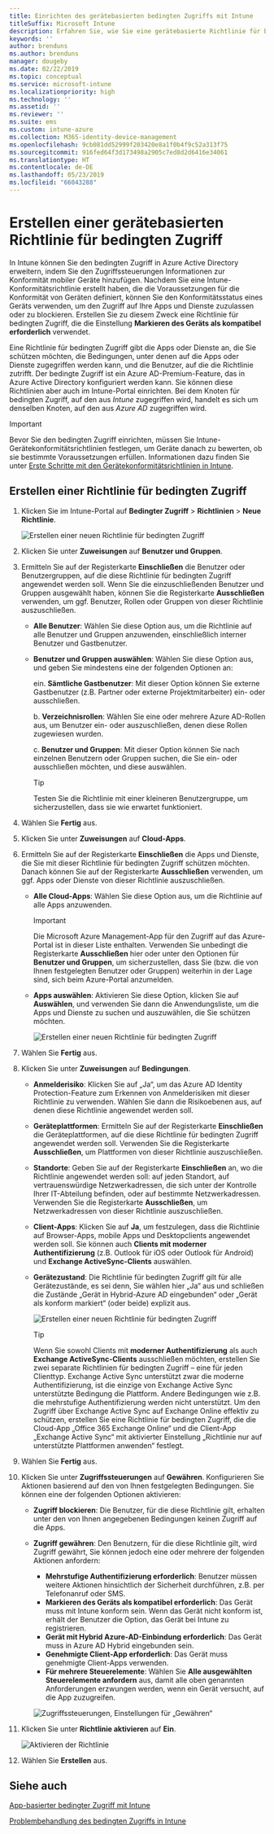 ```yaml
---
title: Einrichten des gerätebasierten bedingten Zugriffs mit Intune
titleSuffix: Microsoft Intune
description: Erfahren Sie, wie Sie eine gerätebasierte Richtlinie für bedingten Zugriff auf Grundlage der Gerätekonformität in Microsoft Intune und der Verwaltung mobiler Apps erstellen.
keywords: ''
author: brenduns
ms.author: brenduns
manager: dougeby
ms.date: 02/22/2019
ms.topic: conceptual
ms.service: microsoft-intune
ms.localizationpriority: high
ms.technology: ''
ms.assetid: ''
ms.reviewer: ''
ms.suite: ems
ms.custom: intune-azure
ms.collection: M365-identity-device-management
ms.openlocfilehash: 9cb081dd52999f203420e8a1f0b4f9c52a313f75
ms.sourcegitcommit: 916fed64f3d173498a2905c7ed8d2d6416e34061
ms.translationtype: HT
ms.contentlocale: de-DE
ms.lasthandoff: 05/23/2019
ms.locfileid: "66043288"
---
```

# <a name="create-a-device-based-conditional-access-policy"></a>Erstellen einer gerätebasierten Richtlinie für bedingten Zugriff

In Intune können Sie den bedingten Zugriff in Azure Active Directory erweitern, indem Sie den Zugriffssteuerungen Informationen zur Konformität mobiler Geräte hinzufügen. Nachdem Sie eine Intune-Konformitätsrichtlinie erstellt haben, die die Voraussetzungen für die Konformität von Geräten definiert, können Sie den Konformitätsstatus eines Geräts verwenden, um den Zugriff auf Ihre Apps und Dienste zuzulassen oder zu blockieren. Erstellen Sie zu diesem Zweck eine Richtlinie für bedingten Zugriff, die die Einstellung **Markieren des Geräts als kompatibel erforderlich** verwendet.  

Eine Richtlinie für bedingten Zugriff gibt die Apps oder Dienste an, die Sie schützen möchten, die Bedingungen, unter denen auf die Apps oder Dienste zugegriffen werden kann, und die Benutzer, auf die die Richtlinie zutrifft. Der bedingte Zugriff ist ein Azure AD-Premium-Feature, das in Azure Active Directory konfiguriert werden kann. Sie können diese Richtlinien aber auch im Intune-Portal einrichten. Bei dem Knoten für bedingten Zugriff, auf den aus *Intune* zugegriffen wird, handelt es sich um denselben Knoten, auf den aus *Azure AD* zugegriffen wird.  

> [!IMPORTANT]
> Bevor Sie den bedingten Zugriff einrichten, müssen Sie Intune-Gerätekonformitätsrichtlinien festlegen, um Geräte danach zu bewerten, ob sie bestimmte Voraussetzungen erfüllen. Informationen dazu finden Sie unter [Erste Schritte mit den Gerätekonformitätsrichtlinien in Intune](device-compliance-get-started.md).

## <a name="create-conditional-access-policy"></a>Erstellen einer Richtlinie für bedingten Zugriff

1.  Klicken Sie im Intune-Portal auf **Bedingter Zugriff** > **Richtlinien** > **Neue Richtlinie**.
   
    ![Erstellen einer neuen Richtlinie für bedingten Zugriff](media/create-conditional-access-intune/create-ca.png)
 
2.  Klicken Sie unter **Zuweisungen** auf **Benutzer und Gruppen**. 
3.  Ermitteln Sie auf der Registerkarte **Einschließen** die Benutzer oder Benutzergruppen, auf die diese Richtlinie für bedingten Zugriff angewendet werden soll. Wenn Sie die einzuschließenden Benutzer und Gruppen ausgewählt haben, können Sie die Registerkarte **Ausschließen** verwenden, um ggf. Benutzer, Rollen oder Gruppen von dieser Richtlinie auszuschließen.  
    - **Alle Benutzer**: Wählen Sie diese Option aus, um die Richtlinie auf alle Benutzer und Gruppen anzuwenden, einschließlich interner Benutzer und Gastbenutzer.
  
    - **Benutzer und Gruppen auswählen**: Wählen Sie diese Option aus, und geben Sie mindestens eine der folgenden Optionen an:
  
      ein. **Sämtliche Gastbenutzer**: Mit dieser Option können Sie externe Gastbenutzer (z.B. Partner oder externe Projektmitarbeiter) ein- oder ausschließen.
       
      b. **Verzeichnisrollen**: Wählen Sie eine oder mehrere Azure AD-Rollen aus, um Benutzer ein- oder auszuschließen, denen diese Rollen zugewiesen wurden.
      
      c. **Benutzer und Gruppen**: Mit dieser Option können Sie nach einzelnen Benutzern oder Gruppen suchen, die Sie ein- oder ausschließen möchten, und diese auswählen.
     
       > [!TIP]  
       > Testen Sie die Richtlinie mit einer kleineren Benutzergruppe, um sicherzustellen, dass sie wie erwartet funktioniert.
4.  Wählen Sie **Fertig** aus.
5.  Klicken Sie unter **Zuweisungen** auf **Cloud-Apps**. 
6.  Ermitteln Sie auf der Registerkarte **Einschließen** die Apps und Dienste, die Sie mit dieser Richtlinie für bedingten Zugriff schützen möchten. Danach können Sie auf der Registerkarte **Ausschließen** verwenden, um ggf. Apps oder Dienste von dieser Richtlinie auszuschließen.
    - **Alle Cloud-Apps**: Wählen Sie diese Option aus, um die Richtlinie auf alle Apps anzuwenden.
      > [!IMPORTANT]  
      > Die Microsoft Azure Management-App für den Zugriff auf das Azure-Portal ist in dieser Liste enthalten. Verwenden Sie unbedingt die Registerkarte **Ausschließen** hier oder unter den Optionen für **Benutzer und Gruppen**, um sicherzustellen, dass Sie (bzw. die von Ihnen festgelegten Benutzer oder Gruppen) weiterhin in der Lage sind, sich beim Azure-Portal anzumelden. 

    - **Apps auswählen**: Aktivieren Sie diese Option, klicken Sie auf **Auswählen**, und verwenden Sie dann die Anwendungsliste, um die Apps und Dienste zu suchen und auszuwählen, die Sie schützen möchten.
    
      ![Erstellen einer neuen Richtlinie für bedingten Zugriff](media/create-conditional-access-intune/create-ca-select-apps.png)

7.  Wählen Sie **Fertig** aus.
8.  Klicken Sie unter **Zuweisungen** auf **Bedingungen**.
    - **Anmelderisiko**: Klicken Sie auf „Ja“, um das Azure AD Identity Protection-Feature zum Erkennen von Anmelderisiken mit dieser Richtlinie zu verwenden. Wählen Sie dann die Risikoebenen aus, auf denen diese Richtlinie angewendet werden soll.
    - **Geräteplattformen**: Ermitteln Sie auf der Registerkarte **Einschließen** die Geräteplattformen, auf die diese Richtlinie für bedingten Zugriff angewendet werden soll. Verwenden Sie die Registerkarte **Ausschließen**, um Plattformen von dieser Richtlinie auszuschließen.
    - **Standorte**: Geben Sie auf der Registerkarte **Einschließen** an, wo die Richtlinie angewendet werden soll: auf jeden Standort, auf vertrauenswürdige Netzwerkadressen, die sich unter der Kontrolle Ihrer IT-Abteilung befinden, oder auf bestimmte Netzwerkadressen. Verwenden Sie die Registerkarte **Ausschließen**, um Netzwerkadressen von dieser Richtlinie auszuschließen. 
    - **Client-Apps**: Klicken Sie auf **Ja**, um festzulegen, dass die Richtlinie auf Browser-Apps, mobile Apps und Desktopclients angewendet werden soll. Sie können auch **Clients mit moderner Authentifizierung** (z.B. Outlook für iOS oder Outlook für Android) und **Exchange ActiveSync-Clients** auswählen.
    - **Gerätezustand**: Die Richtlinie für bedingten Zugriff gilt für alle Gerätezustände, es sei denn, Sie wählen hier „Ja“ aus und schließen die Zustände „Gerät in Hybrid-Azure AD eingebunden“ oder „Gerät als konform markiert“ (oder beide) explizit aus.
    
      ![Erstellen einer neuen Richtlinie für bedingten Zugriff](media/create-conditional-access-intune/create-ca-device-platforms.png)

      > [!TIP]  
      > Wenn Sie sowohl Clients mit **moderner Authentifizierung** als auch **Exchange ActiveSync-Clients** ausschließen möchten, erstellen Sie zwei separate Richtlinien für bedingten Zugriff – eine für jeden Clienttyp. Exchange Active Sync unterstützt zwar die moderne Authentifizierung, ist die einzige von Exchange Active Sync unterstützte Bedingung die Plattform. Andere Bedingungen wie z.B. die mehrstufige Authentifizierung werden nicht unterstützt. Um den Zugriff über Exchange Active Sync auf Exchange Online effektiv zu schützen, erstellen Sie eine Richtlinie für bedingten Zugriff, die die Cloud-App „Office 365 Exchange Online“ und die Client-App „Exchange Active Sync“ mit aktivierter Einstellung „Richtlinie nur auf unterstützte Plattformen anwenden“ festlegt.

9.  Wählen Sie **Fertig** aus.
10. Klicken Sie unter **Zugriffssteuerungen** auf **Gewähren**. Konfigurieren Sie Aktionen basierend auf den von Ihnen festgelegten Bedingungen.  Sie können eine der folgenden Optionen aktivieren:
    - **Zugriff blockieren**: Die Benutzer, für die diese Richtlinie gilt, erhalten unter den von Ihnen angegebenen Bedingungen keinen Zugriff auf die Apps.
    - **Zugriff gewähren**: Den Benutzern, für die diese Richtlinie gilt, wird Zugriff gewährt, Sie können jedoch eine oder mehrere der folgenden Aktionen anfordern:
      - **Mehrstufige Authentifizierung erforderlich**: Benutzer müssen weitere Aktionen hinsichtlich der Sicherheit durchführen, z.B. per Telefonanruf oder SMS.
      - **Markieren des Geräts als kompatibel erforderlich**: Das Gerät muss mit Intune konform sein. Wenn das Gerät nicht konform ist, erhält der Benutzer die Option, das Gerät bei Intune zu registrieren. 
      - **Gerät mit Hybrid Azure-AD-Einbindung erforderlich**: Das Gerät muss in Azure AD Hybrid eingebunden sein.
      - **Genehmigte Client-App erforderlich**: Das Gerät muss genehmigte Client-Apps verwenden. 
      - **Für mehrere Steuerelemente**: Wählen Sie **Alle ausgewählten Steuerelemente anfordern** aus, damit alle oben genannten Anforderungen erzwungen werden, wenn ein Gerät versucht, auf die App zuzugreifen.
    
      ![Zugriffssteuerungen, Einstellungen für „Gewähren“](media/create-conditional-access-intune/create-ca-grant-access-settings.png)
 
11. Klicken Sie unter **Richtlinie aktivieren** auf **Ein**.
     
     ![Aktivieren der Richtlinie](media/create-conditional-access-intune/enable-policy.png)

12. Wählen Sie **Erstellen** aus.

## <a name="see-also"></a>Siehe auch
[App-basierter bedingter Zugriff mit Intune](app-based-conditional-access-intune.md)

[Problembehandlung des bedingten Zugriffs in Intune](https://support.microsoft.com/help/4456106)
